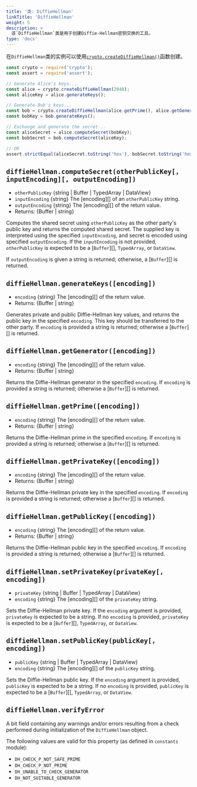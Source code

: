 ```yaml
---
title: '类: DiffieHellman'
linkTitle: 'DiffieHellman'
weight: 5
description: >
  该`DiffieHellman`类是用于创建Diffie-Hellman密钥交换的工具。
type: 'docs'
---
```


<!-- YAML
added: v0.5.0
-->

在`DiffieHellman`类的实例可以使用[`crypto.createDiffieHellman()`][]函数创建。

```js
const crypto = require('crypto');
const assert = require('assert');

// Generate Alice's keys...
const alice = crypto.createDiffieHellman(2048);
const aliceKey = alice.generateKeys();

// Generate Bob's keys...
const bob = crypto.createDiffieHellman(alice.getPrime(), alice.getGenerator());
const bobKey = bob.generateKeys();

// Exchange and generate the secret...
const aliceSecret = alice.computeSecret(bobKey);
const bobSecret = bob.computeSecret(aliceKey);

// OK
assert.strictEqual(aliceSecret.toString('hex'), bobSecret.toString('hex'));
```

## `diffieHellman.computeSecret(otherPublicKey[, inputEncoding][, outputEncoding])`

<!-- YAML
added: v0.5.0
-->

- `otherPublicKey` {string | Buffer | TypedArray | DataView}
- `inputEncoding` {string} The [encoding][] of an `otherPublicKey` string.
- `outputEncoding` {string} The [encoding][] of the return value.
- Returns: {Buffer | string}

Computes the shared secret using `otherPublicKey` as the other
party's public key and returns the computed shared secret. The supplied
key is interpreted using the specified `inputEncoding`, and secret is
encoded using specified `outputEncoding`.
If the `inputEncoding` is not
provided, `otherPublicKey` is expected to be a [`Buffer`][],
`TypedArray`, or `DataView`.

If `outputEncoding` is given a string is returned; otherwise, a
[`Buffer`][] is returned.

## `diffieHellman.generateKeys([encoding])`

<!-- YAML
added: v0.5.0
-->

- `encoding` {string} The [encoding][] of the return value.
- Returns: {Buffer | string}

Generates private and public Diffie-Hellman key values, and returns
the public key in the specified `encoding`. This key should be
transferred to the other party.
If `encoding` is provided a string is returned; otherwise a
[`Buffer`][] is returned.

## `diffieHellman.getGenerator([encoding])`

<!-- YAML
added: v0.5.0
-->

- `encoding` {string} The [encoding][] of the return value.
- Returns: {Buffer | string}

Returns the Diffie-Hellman generator in the specified `encoding`.
If `encoding` is provided a string is
returned; otherwise a [`Buffer`][] is returned.

## `diffieHellman.getPrime([encoding])`

<!-- YAML
added: v0.5.0
-->

- `encoding` {string} The [encoding][] of the return value.
- Returns: {Buffer | string}

Returns the Diffie-Hellman prime in the specified `encoding`.
If `encoding` is provided a string is
returned; otherwise a [`Buffer`][] is returned.

## `diffieHellman.getPrivateKey([encoding])`

<!-- YAML
added: v0.5.0
-->

- `encoding` {string} The [encoding][] of the return value.
- Returns: {Buffer | string}

Returns the Diffie-Hellman private key in the specified `encoding`.
If `encoding` is provided a
string is returned; otherwise a [`Buffer`][] is returned.

## `diffieHellman.getPublicKey([encoding])`

<!-- YAML
added: v0.5.0
-->

- `encoding` {string} The [encoding][] of the return value.
- Returns: {Buffer | string}

Returns the Diffie-Hellman public key in the specified `encoding`.
If `encoding` is provided a
string is returned; otherwise a [`Buffer`][] is returned.

## `diffieHellman.setPrivateKey(privateKey[, encoding])`

<!-- YAML
added: v0.5.0
-->

- `privateKey` {string | Buffer | TypedArray | DataView}
- `encoding` {string} The [encoding][] of the `privateKey` string.

Sets the Diffie-Hellman private key. If the `encoding` argument is provided,
`privateKey` is expected
to be a string. If no `encoding` is provided, `privateKey` is expected
to be a [`Buffer`][], `TypedArray`, or `DataView`.

## `diffieHellman.setPublicKey(publicKey[, encoding])`

<!-- YAML
added: v0.5.0
-->

- `publicKey` {string | Buffer | TypedArray | DataView}
- `encoding` {string} The [encoding][] of the `publicKey` string.

Sets the Diffie-Hellman public key. If the `encoding` argument is provided,
`publicKey` is expected
to be a string. If no `encoding` is provided, `publicKey` is expected
to be a [`Buffer`][], `TypedArray`, or `DataView`.

## `diffieHellman.verifyError`

<!-- YAML
added: v0.11.12
-->

A bit field containing any warnings and/or errors resulting from a check
performed during initialization of the `DiffieHellman` object.

The following values are valid for this property (as defined in `constants`
module):

- `DH_CHECK_P_NOT_SAFE_PRIME`
- `DH_CHECK_P_NOT_PRIME`
- `DH_UNABLE_TO_CHECK_GENERATOR`
- `DH_NOT_SUITABLE_GENERATOR`

[`crypto.creatediffiehellman()`]: #crypto_crypto_creatediffiehellman_prime_primeencoding_generator_generatorencoding
